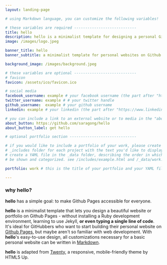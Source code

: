 ```yaml
---
layout: landing-page

# using Markdown language, you can customize the following variables!

# these variables are required ----------------------------
title: hello
description: hello is a minimalist template for designing a personal Github Pages website - without typing a single line of code.
image: /images/logo.jpeg

banner_title: hello
banner_subtitle: a minimalist template for personal websites on Github Pages

background_image: /images/background.jpeg

# these variables are optional ----------------------------
# favicon
favicon: /assets/ico/favicon.ico

# social media
facebook_username: example # your facebook username (the part after "https://www.facebook.com/...")
twitter_username: example # # your twitter handle
github_username:  example # your github username
linkedin: example # your linkedin (the part after "https://www.linkedin.com/in/...")

# you can include a link to an external website or to media in the "about" section
about_button: https://github.com/saragong/hello
about_button_label: get hello

# optional portfolio section ------------------------------

# if you would like to include a portfolio of your work, please create an HTML file in the
# _includes folder for each project with the text you'd like to display. also, you must
# create a YAML file in the _data folder, describing the order in which each project should 
# be shown and categorized. see /includes/example.html and /_data/work.yml for examples.

portfolio: work # this is the title of your portfolio and your YAML file

---			
```

[//]: # (write a bit about yourself here)
### why **hello**?  
  
**hello** has a simple goal: to make Github Pages accessible for everyone.  
  

**hello** is a minimalist template that lets you design a beautiful website or portfolio on Github Pages - without installing a Ruby
development environment, learning to use Jekyll, **or even typing a single line of code**. It's ideal for GitHubbers
who want to start building their personal website on [Github Pages](https://pages.github.com/), but maybe aren't so familiar with web development. With **hello**'s easy-to-use design, all customizations necessary for a basic personal website can be written in [Markdown](https://www.markdownguide.org/basic-syntax/).  
  

**hello** is adapted from [Twenty](https://html5up.net/twenty), a responsive, mobile-friendly theme by HTML5 Up.
